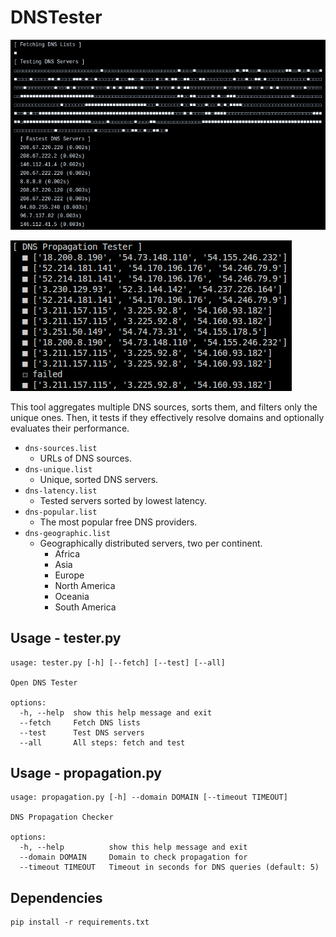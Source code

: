 # DNSTester

![tester](https://github.com/davift/DNSTester/blob/main/image-tester.png)

![propagation](https://github.com/davift/DNSTester/blob/main/image-propagation.png)

This tool aggregates multiple DNS sources, sorts them, and filters only the unique ones. Then, it tests if they effectively resolve domains and optionally evaluates their performance.

- `dns-sources.list`
  - URLs of DNS sources.
- `dns-unique.list`
  - Unique, sorted DNS servers.
- `dns-latency.list`
  - Tested servers sorted by lowest latency.
- `dns-popular.list`
  - The most popular free DNS providers.
- `dns-geographic.list`
  - Geographically distributed servers, two per continent.
    - Africa
    - Asia
    - Europe
    - North America
    - Oceania
    - South America

## Usage - tester.py

```
usage: tester.py [-h] [--fetch] [--test] [--all]

Open DNS Tester

options:
  -h, --help  show this help message and exit
  --fetch     Fetch DNS lists
  --test      Test DNS servers
  --all       All steps: fetch and test
```

## Usage - propagation.py

```
usage: propagation.py [-h] --domain DOMAIN [--timeout TIMEOUT]

DNS Propagation Checker

options:
  -h, --help          show this help message and exit
  --domain DOMAIN     Domain to check propagation for
  --timeout TIMEOUT   Timeout in seconds for DNS queries (default: 5)
```

## Dependencies

```
pip install -r requirements.txt
```
